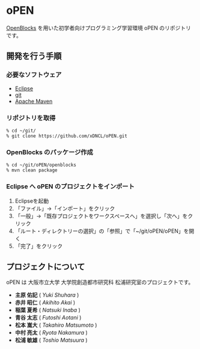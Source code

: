 # oPEN

[OpenBlocks][openblocks] を用いた初学者向けプログラミング学習環境 oPEN のリポジトリです。

## 開発を行う手順
### 必要なソフトウェア

* [Eclipse][eclipse]
* [git][git]
* [Apache Maven][maven]

### リポジトリを取得

```
% cd ~/git/
% git clone https://github.com/xDNCL/oPEN.git
```

### OpenBlocks のパッケージ作成

```
% cd ~/git/oPEN/openblocks
% mvn clean package
```

### Eclipse へ oPEN のプロジェクトをインポート

1. Eclipseを起動
2. 「ファイル」→「インポート」をクリック
3. 「一般」→「既存プロジェクトをワークスペースへ」を選択し「次へ」をクリック
4. 「ルート・ディレクトリーの選択」の「参照」で「~/git/oPEN/oPEN」を開く
5. 「完了」をクリック

## プロジェクトについて

oPEN は 大阪市立大学 大学院創造都市研究科 松浦研究室のプロジェクトです。

* **主原 佑記** ( *Yuki Shuhara* )
* **赤井 昭仁** ( *Akihito Akai* )
* **稲葉 夏希** ( *Natsuki Inaba* )
* **青谷 太志** ( *Futoshi Aotani* )
* **松本 嵩大** ( *Takahiro Matsumoto* )
* **中村 亮太** ( *Ryota Nakamura* )
* **松浦 敏雄** ( *Toshio Matsuura* )


[openblocks]: http://education.mit.edu/openblocks "OpenBlocks"
[eclipse]: http://eclipse.org/ "Eclipse"
[git]: http://git-scm.com/ "git"
[maven]: http://maven.apache.org/ "Apache Maven"